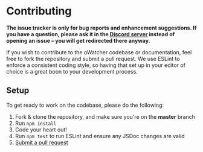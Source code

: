 # Contributing

**The issue tracker is only for bug reports and enhancement suggestions. If you have a question, please ask it in the [Discord server](https://discord.gg/Qu2RmB5) instead of opening an issue – you will get redirected there anyway.**

If you wish to contribute to the oWatcher codebase or documentation, feel free to fork the repository and submit a
pull request. We use ESLint to enforce a consistent coding style, so having that set up in your editor of choice
is a great boon to your development process.

## Setup
To get ready to work on the codebase, please do the following:

1. Fork & clone the repository, and make sure you're on the **master** branch
2. Run `npm install`
4. Code your heart out!
5. Run `npm test` to run ESLint and ensure any JSDoc changes are valid
6. [Submit a pull request](https://github.com/Rochan-A/oWatcher/compare)
